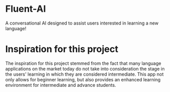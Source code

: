 # Fluent-AI
A conversational AI designed to assist users interested in learning a new language! 

# Inspiration for this project 
The inspiration for this project stemmed from the fact that many language applications on the market today do not take into 
consideration the stage in the users' learning in which they are considered intermediate. This app not only allows for beginner
learning, but also provides an enhanced learning environment for intermediate and advance students.

